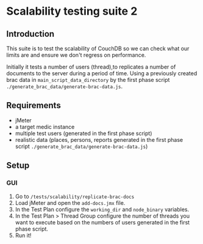 # Scalability testing suite 2

## Introduction

This suite is to test the scalability of CouchDB so we can check what our limits are and ensure we don't regress on performance.

Initially it tests a number of users (thread),to replicates a number of documents to the server during a period of time.  Using a previously created brac data in `main_script_data_directory` by the first phase script `./generate_brac_data/generate-brac-data.js`.

## Requirements

- jMeter
- a target medic instance
- multiple test users (generated in the first phase script)
- realistic data (places, persons, reports generated in the first phase script `./generate_brac_data/generate-brac-data.js`)

## Setup

### GUI
1. Go to `/tests/scalability/replicate-brac-docs`
3. Load jMeter and open the `add-docs.jmx` file.
4. In the Test Plan configure the `working_dir` and `node_binary` variables.
5. In the Test Plan > Thread Group configure the number of threads you want to execute based on the numbers of users generated in the first phase script.
6. Run it!
